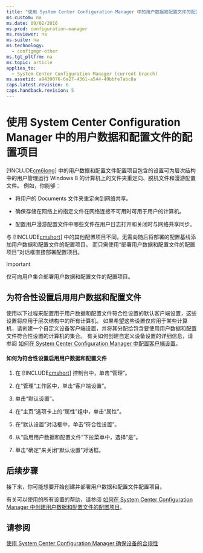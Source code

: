 ```yaml
---
title: "使用 System Center Configuration Manager 中的用户数据和配置文件的配置项目"
ms.custom: na
ms.date: 09/02/2016
ms.prod: configuration-manager
ms.reviewer: na
ms.suite: na
ms.technology: 
  - configmgr-other
ms.tgt_pltfrm: na
ms.topic: article
applies_to: 
  - System Center Configuration Manager (current branch)
ms.assetid: a9439076-6a27-4361-a544-49bbfe7abc8a
caps.latest.revision: 6
caps.handback.revision: 5
---
```

# 使用 System Center Configuration Manager 中的用户数据和配置文件的配置项目
[!INCLUDE[cm6long](../LocTest/includes/cm6long_md.md)] 中的用户数据和配置文件配置项目包含的设置可为层次结构中的用户管理运行 Windows 8 的计算机上的文件夹重定向、脱机文件和漫游配置文件。 例如，你能够：  
  
-   将用户的 Documents 文件夹重定向到网络共享。  
  
-   确保存储在网络上的指定文件在网络连接不可用时可用于用户的计算机。  
  
-   配置用户漫游配置文件中哪些文件在用户日志打开和关闭时与网络共享同步。  
  
 与 [!INCLUDE[cmshort](../LocTest/includes/cmshort_md.md)] 中的其他配置项目不同，无需向随后将部署的配置基线添加用户数据和配置文件的配置项目。 而只需使用“部署用户数据和配置文件的配置项目”对话框直接部署配置项目。  
  
> [!IMPORTANT]  
>  仅可向用户集合部署用户数据和配置文件的配置项目。  
  
## 为符合性设置启用用户数据和配置文件  
 使用以下过程来配置用于用户数据和配置文件符合性设置的默认客户端设置，这些设置将应用于层次结构中的所有计算机。 如果希望这些设置仅应用于某些计算机，请创建一个自定义设备客户端设置，并将其分配给包含要使用用户数据和配置文件符合性设置的计算机的集合。 有关如何创建自定义设备设置的详细信息，请参阅 [如何在 System Center Configuration Manager 中配置客户端设置](../LocTest/How-to-configure-client-settings-in-System-Center-Configuration-Manager.md)。  
  
#### 如何为符合性设置启用用户数据和配置文件  
  
1.  在 [!INCLUDE[cmshort](../LocTest/includes/cmshort_md.md)] 控制台中，单击“管理”。  
  
2.  在“管理”工作区中，单击“客户端设置”。  
  
3.  单击“默认设置”。  
  
4.  在“主页”选项卡上的“属性”组中，单击“属性”。  
  
5.  在“默认设置”对话框中，单击“符合性设置”。  
  
6.  从“启用用户数据和配置文件”下拉菜单中，选择“是”。  
  
7.  单击“确定”来关闭“默认设置”对话框。  
  
## 后续步骤  
 接下来，你可能想要开始创建并部署用户数据和配置文件配置项目。  
  
 有关可以使用的所有设置的帮助，请参阅 [如何在 System Center Configuration Manager 中创建用户数据和配置文件的配置项目](../LocTest/How-to-create-user-data-and-profiles-configuration-items-in-System-Center-Configuration-Manager.md)。  
  
## 请参阅  
 [使用 System Center Configuration Manager 确保设备的合规性](../LocTest/Ensure-device-compliance-with-System-Center-Configuration-Manager.md)
